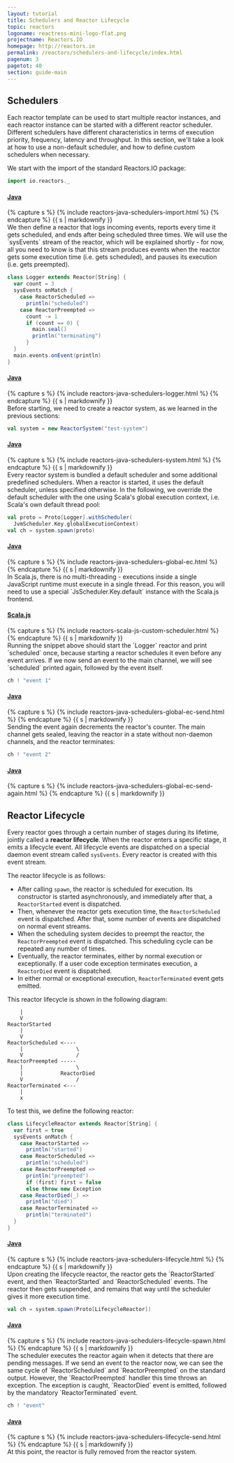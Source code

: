```yaml
---
layout: tutorial
title: Schedulers and Reactor Lifecycle
topic: reactors
logoname: reactress-mini-logo-flat.png
projectname: Reactors.IO
homepage: http://reactors.io
permalink: /reactors/schedulers-and-lifecycle/index.html
pagenum: 3
pagetot: 40
section: guide-main
---
```


## Schedulers

Each reactor template can be used to start multiple reactor instances,
and each reactor instance can be started with a different reactor scheduler.
Different schedulers have different characteristics in terms of execution priority,
frequency, latency and throughput.
In this section, we'll take a look at how to use a non-default scheduler,
and how to define custom schedulers when necessary.

We start with the import of the standard Reactors.IO package:

```scala
import io.reactors._
```

<div class='panel-group' id='acc-1'>
  <div class='panel panel-default'>
    <div class='panel-heading'>
      <h4 class='panel-title'>
        <a data-toggle='collapse' data-parent='#acc-1'
          href='#clps-2'>
          Java
        </a>
      </h4>
    </div>
    <div id='clps-2' class='panel-collapse collapse'>
      <div class='panel-body'>
{% capture s %}
{% include reactors-java-schedulers-import.html %}
{% endcapture %}
{{ s | markdownify }}
      </div>
    </div>
  </div>
</div>
We then define a reactor that logs incoming events,
reports every time it gets scheduled,
and ends after being scheduled three times.
We will use the `sysEvents` stream of the reactor,
which will be explained shortly -
for now, all you need to know is that this stream produces
events when the reactor gets some execution time (i.e. gets scheduled),
and pauses its execution (i.e. gets preempted).

```scala
class Logger extends Reactor[String] {
  var count = 3
  sysEvents onMatch {
    case ReactorScheduled =>
      println("scheduled")
    case ReactorPreempted =>
      count -= 1
      if (count == 0) {
        main.seal()
        println("terminating")
      }
  }
  main.events.onEvent(println)
}
```

<div class='panel-group' id='acc-3'>
  <div class='panel panel-default'>
    <div class='panel-heading'>
      <h4 class='panel-title'>
        <a data-toggle='collapse' data-parent='#acc-3'
          href='#clps-4'>
          Java
        </a>
      </h4>
    </div>
    <div id='clps-4' class='panel-collapse collapse'>
      <div class='panel-body'>
{% capture s %}
{% include reactors-java-schedulers-logger.html %}
{% endcapture %}
{{ s | markdownify }}
      </div>
    </div>
  </div>
</div>
Before starting, we need to create a reactor system,
as we learned in the previous sections:

```scala
val system = new ReactorSystem("test-system")
```

<div class='panel-group' id='acc-5'>
  <div class='panel panel-default'>
    <div class='panel-heading'>
      <h4 class='panel-title'>
        <a data-toggle='collapse' data-parent='#acc-5'
          href='#clps-6'>
          Java
        </a>
      </h4>
    </div>
    <div id='clps-6' class='panel-collapse collapse'>
      <div class='panel-body'>
{% capture s %}
{% include reactors-java-schedulers-system.html %}
{% endcapture %}
{{ s | markdownify }}
      </div>
    </div>
  </div>
</div>
Every reactor system is bundled a default scheduler
and some additional predefined schedulers.
When a reactor is started, it uses the default scheduler,
unless specified otherwise.
In the following, we override the default scheduler with the one using Scala's
global execution context, i.e. Scala's own default thread pool:

```scala
val proto = Proto[Logger].withScheduler(
  JvmScheduler.Key.globalExecutionContext)
val ch = system.spawn(proto)
```

<div class='panel-group' id='acc-7'>
  <div class='panel panel-default'>
    <div class='panel-heading'>
      <h4 class='panel-title'>
        <a data-toggle='collapse' data-parent='#acc-7'
          href='#clps-8'>
          Java
        </a>
      </h4>
    </div>
    <div id='clps-8' class='panel-collapse collapse'>
      <div class='panel-body'>
{% capture s %}
{% include reactors-java-schedulers-global-ec.html %}
{% endcapture %}
{{ s | markdownify }}
      </div>
    </div>
  </div>
</div>
In Scala.js, there is no multi-threading - executions inside a single JavaScript
runtime must execute in a single thread. For this reason, you will need to use
a special `JsScheduler.Key.default` instance with the Scala.js frontend.

<div class='panel-group' id='acc-9'>
  <div class='panel panel-default'>
    <div class='panel-heading'>
      <h4 class='panel-title'>
        <a data-toggle='collapse' data-parent='#acc-9'
          href='#clps-10'>
          Scala.js
        </a>
      </h4>
    </div>
    <div id='clps-10' class='panel-collapse collapse'>
      <div class='panel-body'>
{% capture s %}
{% include reactors-scala-js-custom-scheduler.html %}
{% endcapture %}
{{ s | markdownify }}
      </div>
    </div>
  </div>
</div>
Running the snippet above should start the `Logger` reactor and print `scheduled`
once, because starting a reactor schedules it even before any event arrives.
If we now send an event to the main channel, we will see `scheduled` printed again,
followed by the event itself.

```scala
ch ! "event 1"
```

<div class='panel-group' id='acc-11'>
  <div class='panel panel-default'>
    <div class='panel-heading'>
      <h4 class='panel-title'>
        <a data-toggle='collapse' data-parent='#acc-11'
          href='#clps-12'>
          Java
        </a>
      </h4>
    </div>
    <div id='clps-12' class='panel-collapse collapse'>
      <div class='panel-body'>
{% capture s %}
{% include reactors-java-schedulers-global-ec-send.html %}
{% endcapture %}
{{ s | markdownify }}
      </div>
    </div>
  </div>
</div>
Sending the event again decrements the reactor's counter.
The main channel gets sealed, leaving the reactor in a state without non-daemon
channels, and the reactor terminates:

```scala
ch ! "event 2"
```

<div class='panel-group' id='acc-13'>
  <div class='panel panel-default'>
    <div class='panel-heading'>
      <h4 class='panel-title'>
        <a data-toggle='collapse' data-parent='#acc-13'
          href='#clps-14'>
          Java
        </a>
      </h4>
    </div>
    <div id='clps-14' class='panel-collapse collapse'>
      <div class='panel-body'>
{% capture s %}
{% include reactors-java-schedulers-global-ec-send-again.html %}
{% endcapture %}
{{ s | markdownify }}
      </div>
    </div>
  </div>
</div>

## Reactor Lifecycle

Every reactor goes through a certain number of stages during its lifetime,
jointly called a **reactor lifecycle**.
When the reactor enters a specific stage, it emits a lifecycle event.
All lifecycle events are dispatched on a special daemon event stream called `sysEvents`.
Every reactor is created with this event stream.

The reactor lifecycle is as follows:

- After calling `spawn`,
  the reactor is scheduled for execution.
  Its constructor is started asynchronously,
  and immediately after that,
  a `ReactorStarted` event is dispatched.
- Then, whenever the reactor gets execution time,
  the `ReactorScheduled` event is dispatched.
  After that, some number of events are dispatched on normal event streams.
-  When the scheduling system decides to preempt the reactor,
  the `ReactorPreempted` event is dispatched.
  This scheduling cycle can be repeated any number of times.
- Eventually, the reactor terminates,
  either by normal execution or exceptionally.
  If a user code exception terminates execution,
  a `ReactorDied` event is dispatched.
- In either normal or exceptional execution,
  `ReactorTerminated` event gets emitted.

This reactor lifecycle is shown in the following diagram:

```
    |
    V
ReactorStarted
    |
    V
ReactorScheduled <----
    |                 \
    V                 /
ReactorPreempted -----
    |                 \
    |            ReactorDied
    V                 /
ReactorTerminated <---
    |
    x
```

To test this, we define the following reactor:

```scala
class LifecycleReactor extends Reactor[String] {
  var first = true
  sysEvents onMatch {
    case ReactorStarted =>
      println("started")
    case ReactorScheduled =>
      println("scheduled")
    case ReactorPreempted =>
      println("preempted")
      if (first) first = false
      else throw new Exception
    case ReactorDied(_) =>
      println("died")
    case ReactorTerminated =>
      println("terminated")
  }
}
```

<div class='panel-group' id='acc-15'>
  <div class='panel panel-default'>
    <div class='panel-heading'>
      <h4 class='panel-title'>
        <a data-toggle='collapse' data-parent='#acc-15'
          href='#clps-16'>
          Java
        </a>
      </h4>
    </div>
    <div id='clps-16' class='panel-collapse collapse'>
      <div class='panel-body'>
{% capture s %}
{% include reactors-java-schedulers-lifecycle.html %}
{% endcapture %}
{{ s | markdownify }}
      </div>
    </div>
  </div>
</div>
Upon creating the lifecycle reactor,
the reactor gets the `ReactorStarted` event,
and then `ReactorStarted` and `ReactorScheduled` events.
The reactor then gets suspended,
and remains that way until the scheduler gives it more execution time.

```scala
val ch = system.spawn(Proto[LifecycleReactor])
```

<div class='panel-group' id='acc-17'>
  <div class='panel panel-default'>
    <div class='panel-heading'>
      <h4 class='panel-title'>
        <a data-toggle='collapse' data-parent='#acc-17'
          href='#clps-18'>
          Java
        </a>
      </h4>
    </div>
    <div id='clps-18' class='panel-collapse collapse'>
      <div class='panel-body'>
{% capture s %}
{% include reactors-java-schedulers-lifecycle-spawn.html %}
{% endcapture %}
{{ s | markdownify }}
      </div>
    </div>
  </div>
</div>
The scheduler executes the reactor again
when it detects that there are pending messages.
If we send an event to the reactor now,
we can see the same cycle of `ReactorScheduled` and `ReactorPreempted`
on the standard output.
However, the `ReactorPreempted` handler this time throws an exception.
The exception is caught, `ReactorDied` event is emitted,
followed by the mandatory `ReactorTerminated` event.

```scala
ch ! "event"
```

<div class='panel-group' id='acc-19'>
  <div class='panel panel-default'>
    <div class='panel-heading'>
      <h4 class='panel-title'>
        <a data-toggle='collapse' data-parent='#acc-19'
          href='#clps-20'>
          Java
        </a>
      </h4>
    </div>
    <div id='clps-20' class='panel-collapse collapse'>
      <div class='panel-body'>
{% capture s %}
{% include reactors-java-schedulers-lifecycle-send.html %}
{% endcapture %}
{{ s | markdownify }}
      </div>
    </div>
  </div>
</div>
At this point, the reactor is fully removed from the reactor system.

